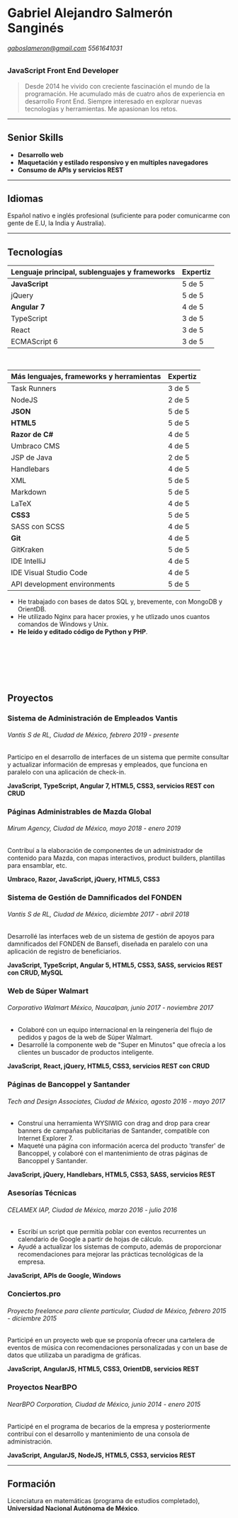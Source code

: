 # Gabriel Alejandro Salmerón Sanginés  
###### gaboslameron@gmail.com *5561641031*
### JavaScript Front End Developer  

> Desde 2014 he vivido con creciente fascinación el mundo de la programación. He acumulado más de cuatro años de experiencia en desarrollo Front End. Siempre interesado en explorar nuevas tecnologías y herramientas. Me apasionan los retos.

---

## Senior Skills

+ **Desarrollo web**
+ **Maquetación y estilado responsivo y en multiples navegadores**
+ **Consumo de APIs y servicios REST**

--- 

## Idiomas

Español nativo e inglés profesional (suficiente para poder comunicarme con gente de E.U, la India y Australia).

---

## Tecnologías

Lenguaje principal, sublenguajes y frameworks | Expertiz
--- | ---
**JavaScript** | 5 de 5
jQuery | 5 de 5
**Angular 7** | 4 de 5
TypeScript | 3 de 5
React | 3 de 5 
ECMAScript 6 | 3 de 5

<br/>

Más lenguajes, frameworks y herramientas | Expertiz
--- | ---
Task Runners | 3 de 5 
NodeJS | 2 de 5
**JSON** | 5 de 5
**HTML5** | 5 de 5
**Razor de C#** | 4 de 5 
Umbraco CMS | 4 de 5
JSP de Java | 2 de 5
Handlebars | 4 de 5 
XML | 5 de 5
Markdown | 5 de 5
LaTeX | 4 de 5
**CSS3** | 5 de 5
SASS con SCSS | 4 de 5
**Git** | 4 de 5
GitKraken | 5 de 5
IDE IntelliJ | 4 de 5
IDE Visual Studio Code | 4 de 5
API development environments | 5 de 5

+ He trabajado con bases de datos SQL y, brevemente, con MongoDB y OrientDB. 
+ He utilizado Nginx para hacer proxies, y he utlizado unos cuantos comandos de Windows y Unix. 
+ **He leído y editado código de Python y PHP**.  

<br/><br/><br/><br/><br/>

## Proyectos
  
### Sistema de Administración de Empleados Vantis

###### Vantis S de RL, Ciudad de México, *febrero 2019 - presente*

Participo en el desarrollo de interfaces de un sistema que permite consultar y actualizar información de empresas y empleados, que funciona en paralelo con una aplicación de check-in.  

**JavaScript, TypeScript, Angular 7, HTML5, CSS3, servicios REST con CRUD**

### Páginas Administrables de Mazda Global

###### Mirum Agency, Ciudad de México, *mayo 2018 - enero 2019*

Contribuí a la elaboración de componentes de un administrador de contenido para Mazda, con mapas interactivos, product builders, plantillas para ensamblar, etc.  

**Umbraco, Razor, JavaScript, jQuery, HTML5, CSS3**

### Sistema de Gestión de Damnificados del FONDEN

###### Vantis S de RL, Ciudad de México, *diciembte 2017 - abril 2018*

Desarrollé las interfaces web de un sistema de gestión de apoyos para damnificados del FONDEN de Bansefi, diseñada en paralelo con una aplicación de registro de beneficiarios.  

**JavaScript, TypeScript, Angular 5, HTML5, CSS3, SASS, servicios REST con CRUD, MySQL**

### Web de Súper Walmart

###### Corporativo Walmart México, Naucalpan, *junio 2017 - noviembre 2017*

+ Colaboré con un equipo internacional en la reingenería del flujo de pedidos y pagos de la web de Súper Walmart.
+ Desarrollé la componente web de "Super en Minutos" que ofrecía a los clientes un buscador de productos inteligente.  

**JavaScript, React, jQuery, HTML5, CSS3, servicios REST con CRUD**

### Páginas de Bancoppel y Santander

###### Tech and Design Associates, Ciudad de México, *agosto 2016 - mayo 2017*

+ Construí una herramienta WYSIWIG con drag and drop para crear banners de campañas publicitarias de Santander, compatible con Internet Explorer 7.
+ Maqueté una página con información acerca del producto 'transfer' de Bancoppel, y colaboré con el mantenimiento de otras páginas de Bancoppel y Santander.  

**JavaScript, jQuery, Handlebars, HTML5, CSS3, SASS, servicios REST**

### Asesorías Técnicas

###### CELAMEX IAP, Ciudad de México, *marzo 2016 - julio 2016*

+ Escribí un script que permitía poblar con eventos recurrentes un calendario de Google a partir de hojas de cálculo.
+ Ayudé a actualizar los sistemas de computo, además de proporcionar recomendaciones para mejorar las prácticas tecnológicas de la empresa.  

**JavaScript, APIs de Google, Windows**

### Conciertos.pro

###### Proyecto freelance para cliente particular, Ciudad de México, *febrero 2015 - diciembre 2015*

Participé en un proyecto web que se proponía ofrecer una cartelera de eventos de música con recomendaciones
personalizadas y con un base de datos que utilizaba un paradigma de gráficas.  

**JavaScript, AngularJS, HTML5, CSS3, OrientDB, servicios REST** 

### Proyectos NearBPO

###### NearBPO Corporation, Ciudad de México, *junio 2014 - enero 2015*

Participé en el programa de becarios de la empresa y posteriormente contribuí con el desarrollo y mantenimiento de una consola de administración.

**JavaScript, AngularJS, NodeJS, HTML5, CSS3, servicios REST** 

---

## Formación

Licenciatura en matemáticas (programa de estudios completado), **Universidad Nacional Autónoma de México**.

